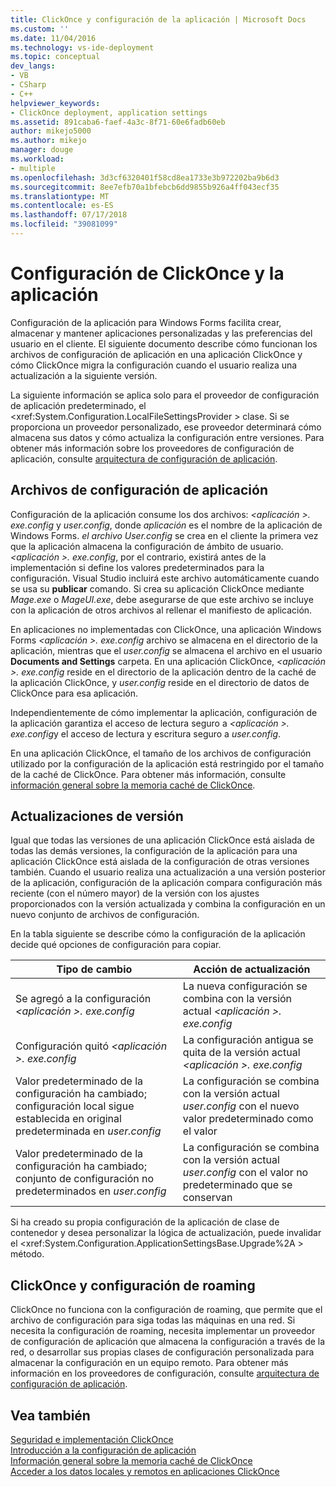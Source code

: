 ```yaml
---
title: ClickOnce y configuración de la aplicación | Microsoft Docs
ms.custom: ''
ms.date: 11/04/2016
ms.technology: vs-ide-deployment
ms.topic: conceptual
dev_langs:
- VB
- CSharp
- C++
helpviewer_keywords:
- ClickOnce deployment, application settings
ms.assetid: 891caba6-faef-4a3c-8f71-60e6fadb60eb
author: mikejo5000
ms.author: mikejo
manager: douge
ms.workload:
- multiple
ms.openlocfilehash: 3d3cf6320401f58cd8ea1733e3b972202ba9b6d3
ms.sourcegitcommit: 8ee7efb70a1bfebcb6dd9855b926a4ff043ecf35
ms.translationtype: MT
ms.contentlocale: es-ES
ms.lasthandoff: 07/17/2018
ms.locfileid: "39081099"
---
```

# <a name="clickonce-and-application-settings"></a>Configuración de ClickOnce y la aplicación
Configuración de la aplicación para Windows Forms facilita crear, almacenar y mantener aplicaciones personalizadas y las preferencias del usuario en el cliente. El siguiente documento describe cómo funcionan los archivos de configuración de aplicación en una aplicación ClickOnce y cómo ClickOnce migra la configuración cuando el usuario realiza una actualización a la siguiente versión.  
  
 La siguiente información se aplica solo para el proveedor de configuración de aplicación predeterminado, el \<xref:System.Configuration.LocalFileSettingsProvider > clase. Si se proporciona un proveedor personalizado, ese proveedor determinará cómo almacena sus datos y cómo actualiza la configuración entre versiones. Para obtener más información sobre los proveedores de configuración de aplicación, consulte [arquitectura de configuración de aplicación](/dotnet/framework/winforms/advanced/application-settings-architecture).  
  
## <a name="application-settings-files"></a>Archivos de configuración de aplicación  
 Configuración de la aplicación consume los dos archivos:  *\<aplicación >. exe.config* y *user.config*, donde *aplicación* es el nombre de la aplicación de Windows Forms. *el archivo User.config* se crea en el cliente la primera vez que la aplicación almacena la configuración de ámbito de usuario. *\<aplicación >. exe.config*, por el contrario, existirá antes de la implementación si define los valores predeterminados para la configuración. Visual Studio incluirá este archivo automáticamente cuando se usa su **publicar** comando. Si crea su aplicación ClickOnce mediante *Mage.exe* o *MageUI.exe*, debe asegurarse de que este archivo se incluye con la aplicación de otros archivos al rellenar el manifiesto de aplicación.  
  
 En aplicaciones no implementadas con ClickOnce, una aplicación Windows Forms  *\<aplicación >. exe.config* archivo se almacena en el directorio de la aplicación, mientras que el *user.config* se almacena el archivo en el usuario **Documents and Settings** carpeta. En una aplicación ClickOnce,  *\<aplicación >. exe.config* reside en el directorio de la aplicación dentro de la caché de la aplicación ClickOnce, y *user.config* reside en el directorio de datos de ClickOnce para esa aplicación.  
  
 Independientemente de cómo implementar la aplicación, configuración de la aplicación garantiza el acceso de lectura seguro a  *\<aplicación >. exe.config*y el acceso de lectura y escritura seguro a *user.config*.  
  
 En una aplicación ClickOnce, el tamaño de los archivos de configuración utilizado por la configuración de la aplicación está restringido por el tamaño de la caché de ClickOnce. Para obtener más información, consulte [información general sobre la memoria caché de ClickOnce](../deployment/clickonce-cache-overview.md).  
  
## <a name="version-upgrades"></a>Actualizaciones de versión  
 Igual que todas las versiones de una aplicación ClickOnce está aislada de todas las demás versiones, la configuración de la aplicación para una aplicación ClickOnce está aislada de la configuración de otras versiones también. Cuando el usuario realiza una actualización a una versión posterior de la aplicación, configuración de la aplicación compara configuración más reciente (con el número mayor) de la versión con los ajustes proporcionados con la versión actualizada y combina la configuración en un nuevo conjunto de archivos de configuración.  
  
 En la tabla siguiente se describe cómo la configuración de la aplicación decide qué opciones de configuración para copiar.  
  
|Tipo de cambio|Acción de actualización|  
|--------------------|--------------------|  
|Se agregó a la configuración  *\<aplicación >. exe.config*|La nueva configuración se combina con la versión actual  *\<aplicación >. exe.config*|  
|Configuración quitó  *\<aplicación >. exe.config*|La configuración antigua se quita de la versión actual  *\<aplicación >. exe.config*|  
|Valor predeterminado de la configuración ha cambiado; configuración local sigue establecida en original predeterminada en *user.config*|La configuración se combina con la versión actual *user.config* con el nuevo valor predeterminado como el valor|  
|Valor predeterminado de la configuración ha cambiado; conjunto de configuración no predeterminados en *user.config*|La configuración se combina con la versión actual *user.config* con el valor no predeterminado que se conservan|  
  
Si ha creado su propia configuración de la aplicación de clase de contenedor y desea personalizar la lógica de actualización, puede invalidar el \<xref:System.Configuration.ApplicationSettingsBase.Upgrade%2A > método.  
  
## <a name="clickonce-and-roaming-settings"></a>ClickOnce y configuración de roaming  
 ClickOnce no funciona con la configuración de roaming, que permite que el archivo de configuración para siga todas las máquinas en una red. Si necesita la configuración de roaming, necesita implementar un proveedor de configuración de aplicación que almacena la configuración a través de la red, o desarrollar sus propias clases de configuración personalizada para almacenar la configuración en un equipo remoto. Para obtener más información en los proveedores de configuración, consulte [arquitectura de configuración de aplicación](/dotnet/framework/winforms/advanced/application-settings-architecture).  
  
## <a name="see-also"></a>Vea también  
 [Seguridad e implementación ClickOnce](../deployment/clickonce-security-and-deployment.md)   
 [Introducción a la configuración de aplicación](/dotnet/framework/winforms/advanced/application-settings-overview)   
 [Información general sobre la memoria caché de ClickOnce](../deployment/clickonce-cache-overview.md)   
 [Acceder a los datos locales y remotos en aplicaciones ClickOnce](../deployment/accessing-local-and-remote-data-in-clickonce-applications.md)